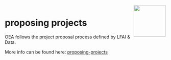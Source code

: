 <img align="right" height="100" src="https://github.com/microsoft/OpenEduAnalytics/blob/main/docs/pics/oea-logo-nobg.png">

# proposing projects
OEA follows the project proposal process defined by LFAI & Data. 

More info can be found here: [proposing-projects](https://github.com/lfai/proposing-projects)
